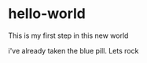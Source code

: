 # hello-world
This is my first step in this new world

i've already taken the blue pill. 
Lets rock
